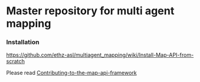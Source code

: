 Master repository for multi agent mapping
==========================

### Installation
https://github.com/ethz-asl/multiagent_mapping/wiki/Install-Map-API-from-scratch


Please read [Contributing-to-the-map-api-framework](https://github.com/ethz-asl/multiagent_mapping/wiki/Contributing-to-the-map-api-framework)
